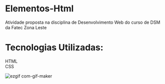 # Elementos-Html
Atividade proposta na disciplina de Desenvolvimento Web do curso de DSM da Fatec Zona Leste

# Tecnologias Utilizadas:
HTML<br>
CSS

![ezgif com-gif-maker](https://user-images.githubusercontent.com/88402210/134977648-39080ad5-3f6d-438a-b4e6-9bd9517388f9.gif)
